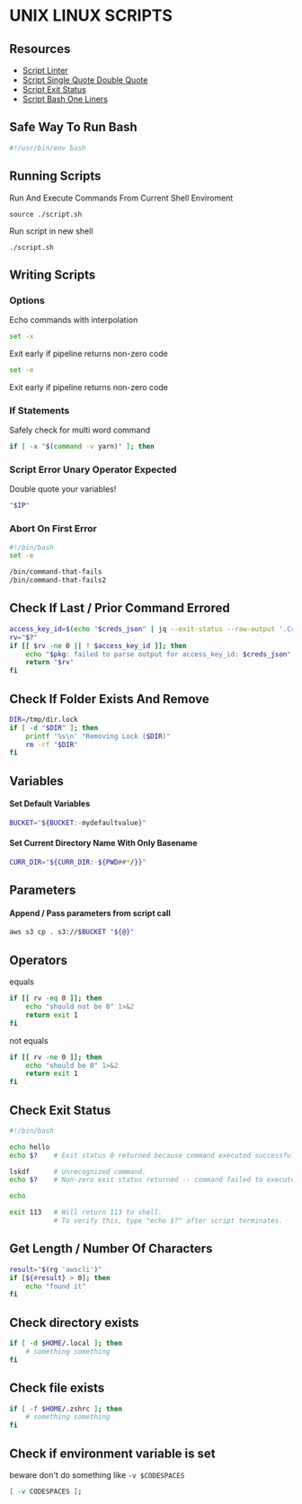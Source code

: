 # UNIX LINUX SCRIPTS

## Resources

- [Script Linter](http://www.shellcheck.net)
- [Script Single Quote Double Quote](http://mywiki.wooledge.org/Quotes)
- [Script Exit Status](https://www.tldp.org/LDP/abs/html/exit-status.html)
- [Script Bash One Liners](https://github.com/onceupon/Bash-Oneliner)

## Safe Way To Run Bash

```bash
#!/usr/bin/env bash
```

## Running Scripts

Run And Execute Commands From Current Shell Enviroment

```console
source ./script.sh
```

Run script in new shell

```console
./script.sh
```

## Writing Scripts

### Options

Echo commands with interpolation

```bash
set -x
```

Exit early if pipeline returns non-zero code

```bash
set -e
```

Exit early if pipeline returns non-zero code

### If Statements

Safely check for multi word command

```bash
if [ -x "$(command -v yarn)" ]; then
```

### Script Error Unary Operator Expected

Double quote your variables!

```bash
"$IP"
```

### Abort On First Error

```bash
#!/bin/bash
set -e

/bin/command-that-fails
/bin/command-that-fails2
```

## Check If Last / Prior Command Errored

```bash
access_key_id=$(echo "$creds_json" | jq --exit-status --raw-output '.Credentials.AccessKeyId')
rv="$?"
if [[ $rv -ne 0 || ! $access_key_id ]]; then
    echo "$pkg: failed to parse output for access_key_id: $creds_json" 1>&2
    return "$rv"
fi
```

## Check If Folder Exists And Remove

```bash
DIR=/tmp/dir.lock
if [ -d "$DIR" ]; then
    printf '%s\n' "Removing Lock ($DIR)"
    rm -rf "$DIR"
fi
```

## Variables

#### Set Default Variables

```bash
BUCKET="${BUCKET:-mydefaultvalue}"
```

#### Set Current Directory Name With Only Basename

```bash
CURR_DIR="${CURR_DIR:-${PWD##*/}}"
```

## Parameters

#### Append / Pass parameters from script call

```bash
aws s3 cp . s3://$BUCKET "${@}"
```

## Operators

equals

```bash
if [[ rv -eq 0 ]]; then
    echo "should not be 0" 1>&2
    return exit 1
fi
```

not equals

```bash
if [[ rv -ne 0 ]]; then
    echo "should be 0" 1>&2
    return exit 1
fi
```

## Check Exit Status

```bash
#!/bin/bash

echo hello
echo $?    # Exit status 0 returned because command executed successfully.

lskdf      # Unrecognized command.
echo $?    # Non-zero exit status returned -- command failed to execute.

echo

exit 113   # Will return 113 to shell.
           # To verify this, type "echo $?" after script terminates.
```

## Get Length / Number Of Characters

```bash
result="$(rg 'awscli')"
if [${#result} > 0]; then
	echo "found it"
fi
```

## Check directory exists

```bash
if [ -d $HOME/.local ]; then
	# something something
fi
```

## Check file exists

```bash
if [ -f $HOME/.zshrc ]; then
	# something something
fi
```

## Check if environment variable is set

beware don't do something like `-v $CODESPACES`

```bash
[ -v CODESPACES ];
```
